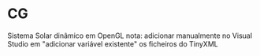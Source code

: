 # CG

Sistema Solar dinâmico em OpenGL
nota:
adicionar manualmente no Visual Studio em "adicionar variável existente" os ficheiros do TinyXML
